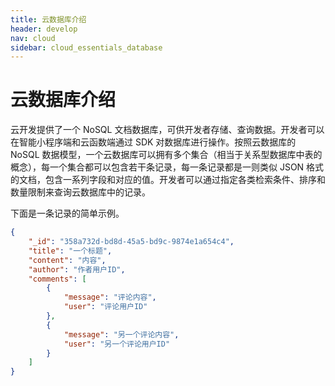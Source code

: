 ```yaml
---
title: 云数据库介绍
header: develop
nav: cloud
sidebar: cloud_essentials_database
---
```


# 云数据库介绍

云开发提供了一个 NoSQL 文档数据库，可供开发者存储、查询数据。开发者可以在智能小程序端和云函数端通过 SDK 对数据库进行操作。按照云数据库的 NoSQL 数据模型，一个云数据库可以拥有多个集合（相当于关系型数据库中表的概念），每一个集合都可以包含若干条记录，每一条记录都是一则类似 JSON 格式的文档，包含一系列字段和对应的值。开发者可以通过指定各类检索条件、排序和数量限制来查询云数据库中的记录。

下面是一条记录的简单示例。

```json
{
    "_id": "358a732d-bd8d-45a5-bd9c-9874e1a654c4",
    "title": "一个标题",
    "content": "内容",
    "author": "作者用户ID",
    "comments": [
        {
            "message": "评论内容",
            "user": "评论用户ID"
        },
        {
            "message": "另一个评论内容",
            "user": "另一个评论用户ID"
        }
    ]
}
```